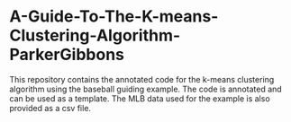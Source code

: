 # A-Guide-To-The-K-means-Clustering-Algorithm-ParkerGibbons

This repository contains the annotated code for the k-means clustering algorithm using the baseball guiding example. The code is annotated and can be used as a template. The MLB data used for the example is also provided as a csv file. 
